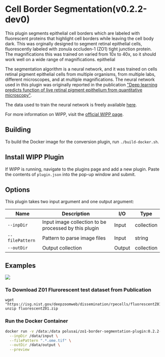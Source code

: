 # Cell Border Segmentation(v0.2.2-dev0)

This plugin segments epithelial cell borders which are labeled with fluorescent proteins that highlight cell borders while leaving the cell body dark.
This was orginally designed to segment retinal epithelial cells, fluorescently labeled with zonula occluden-1 (ZO1) tight junction protein. The magnifications this was trained on varied from 10x to 40x, so it should work well on a wide range of magnifications.
epithelial

The segmentation algorithm is a neural network, and it was trained on cells retinal pigment epithelial cells from multiple organisms, from multiple labs, different microscopes, and at multiple magnifications. The neural network used in this plugin was originally reported in the publication ["Deep learning predicts function of live retinal pigment epithelium from quantitative microscopy"](https://www.jci.org/articles/view/131187).

The data used to train the neural network is freely available [here](https://doi.org/doi:10.18434/T4/1503229).

For more information on WIPP, visit the [official WIPP page](https://isg.nist.gov/deepzoomweb/software/wipp).

## Building

To build the Docker image for the conversion plugin, run
`./build-docker.sh`.

## Install WIPP Plugin

If WIPP is running, navigate to the plugins page and add a new plugin. Paste the contents of `plugin.json` into the pop-up window and submit.

## Options

This plugin takes two input argument and one output argument:

| Name       | Description                                           | I/O    | Type       |
| ---------- | ----------------------------------------------------- | ------ | ---------- |
| `--inpDir` | Input image collection to be processed by this plugin | Input  | collection |
| `--filePattern` | Pattern to parse image files | Input  | string |
| `--outDir` | Output collection                                     | Output | collection |
## Examples
<img src="./img.png">

### To Download Z01 Flurorescent test dataset from Publication
```Linux
wget "https://isg.nist.gov/deepzoomweb/dissemination/rpecells/fluorescentZ01.zip"
unzip fluorescentZ01.zip
```

### Run the Docker Container

```bash
docker run -v /data:/data polusai/zo1-border-segmentation-plugin:0.2.2-dev0 \
  --inpDir /data/input \
  --filePattern ".*.ome.tif" \
  --outDir /data/output \
  --preview
```
